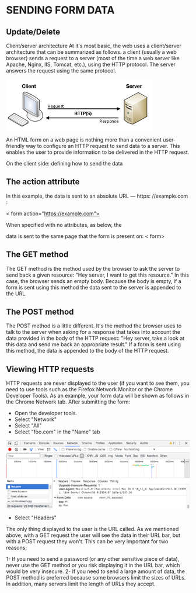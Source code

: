 # SENDING FORM DATA

## Update/Delete

Client/server architecture
At it's most basic, the web uses a client/server architecture that can be summarized as follows. a client (usually a web browser) sends a request to a server (most of the time a web server like Apache, Nginx, IIS, Tomcat, etc.), using the HTTP protocol. The server answers the request using the same protocol.

![comp](img-class-13/comp.png)

An HTML form on a web page is nothing more than a convenient user-friendly way to configure an HTTP request to send data to a server. This enables the user to provide information to be delivered in the HTTP request.

On the client side: defining how to send the data

## The action attribute

In this example, the data is sent to an absolute URL — https: //example.com :

< form action="https://example.com">

When specified with no attributes, as below, the

data is sent to the same page that the form is present on: < form>

## The GET method

The GET method is the method used by the browser to ask the server to send back a given resource: "Hey server, I want to get this resource." In this case, the browser sends an empty body. Because the body is empty, if a form is sent using this method the data sent to the server is appended to the URL.

## The POST method

The POST method is a little different. It's the method the browser uses to talk to the server when asking for a response that takes into account the data provided in the body of the HTTP request: "Hey server, take a look at this data and send me back an appropriate result." If a form is sent using this method, the data is appended to the body of the HTTP request.

## Viewing HTTP requests

HTTP requests are never displayed to the user (if you want to see them, you need to use tools such as the Firefox Network Monitor or the Chrome Developer Tools). As an example, your form data will be shown as follows in the Chrome Network tab. After submitting the form:

* Open the developer tools.
* Select "Network"
* Select "All"
* Select "foo.com" in the "Name" tab

![comp](img-class-13/networkmonitor.png)

* Select "Headers"

The only thing displayed to the user is the URL called. As we mentioned above, with a GET request the user will see the data in their URL bar, but with a POST request they won't. This can be very important for two reasons:

1- If you need to send a password (or any other sensitive piece of data), never use the GET method or you risk displaying it in the URL bar, which would be very insecure. 2- If you need to send a large amount of data, the POST method is preferred because some browsers limit the sizes of URLs. In addition, many servers limit the length of URLs they accept.
